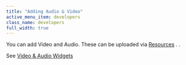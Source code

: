 ```yaml
---
title: "Adding Audio & Video"
active_menu_item: developers
class_name: developers
full_width: true
---
```



You can add Video and Audio. These can be uploaded via [Resources](../../the-console/console-tabs/resources) . .

See [Video & Audio Widgets](../../advanced-important-widgets/video-audio-widgets/index)
